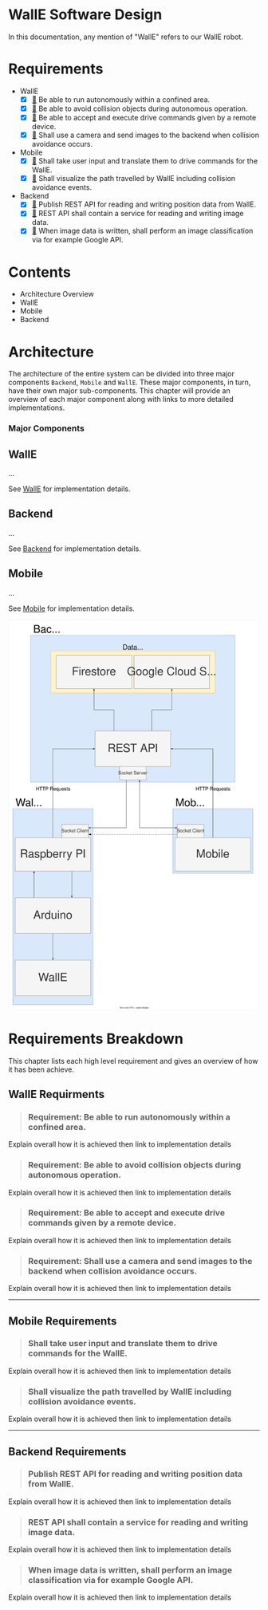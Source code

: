 # WallE Software Design
In this documentation, any mention of "WallE" refers to our WallE robot.

# Requirements
* WallE
  - [x] [🔗](#requirement-be-able-to-run-autonomously-within-a-confined-area) Be able to run autonomously within a confined area.
  - [x] [🔗](#requirement-be-able-to-avoid-collision-objects-during-autonomous-operation) Be able to avoid collision objects during autonomous operation.
  - [x] [🔗](#requirement-be-able-to-accept-and-execute-drive-commands-given-by-a-remote-device) Be able to accept and execute drive commands given by a remote device.
  - [x] [🔗](#requirement-shall-use-a-camera-and-send-images-to-the-backend-when-collision-avoidance-occurs) Shall use a camera and send images to the backend when collision avoidance occurs.
* Mobile
  - [x] [🔗](#shall-take-user-input-and-translate-them-to-drive-commands-for-the-walle) Shall take user input and translate them to drive commands for the WallE.
  - [x] [🔗](#shall-visualize-the-path-travelled-by-walle-including-collision-avoidance-events) Shall visualize the path travelled by WallE including collision avoidance events.
* Backend
  - [x] [🔗](#publish-rest-api-for-reading-and-writing-position-data-from-walle) Publish REST API for reading and writing position data from WallE.
  - [x] [🔗](#rest-api-shall-contain-a-service-for-reading-and-writing-image-data) REST API shall contain a service for reading and writing image data.
  - [x] [🔗](#when-image-data-is-written-shall-perform-an-image-classification-via-for-example-google-api) When image data is written, shall perform an image classification via for example Google API.

# Contents
* Architecture Overview
* WallE
* Mobile
* Backend

# Architecture
The architecture of the entire system can be divided into three major components `Backend`, `Mobile` and `WallE`. These major components, in turn, have their own major sub-components. This chapter will provide an overview of each major component along with links to more detailed implementations.

### Major Components
## WallE
...

See [WallE](wallE/index.md) for implementation details.

## Backend
...

See [Backend](backend/index.md) for implementation details.

## Mobile
...

See [Mobile](mobile/index.md) for implementation details.

![Architectural Overview](assets/architecture_overview.svg)

# Requirements Breakdown
This chapter lists each high level requirement and gives an overview of how it has been achieve. 

## WallE Requirments
> ### Requirement: Be able to run autonomously within a confined area.
Explain overall how it is achieved then link to implementation details

> ### Requirement: Be able to avoid collision objects during autonomous operation.
Explain overall how it is achieved then link to implementation details

> ### Requirement: Be able to accept and execute drive commands given by a remote device.
Explain overall how it is achieved then link to implementation details

> ### Requirement: Shall use a camera and send images to the backend when collision avoidance occurs.
Explain overall how it is achieved then link to implementation details

---

## Mobile Requirements
> ### Shall take user input and translate them to drive commands for the WallE.
Explain overall how it is achieved then link to implementation details

> ### Shall visualize the path travelled by WallE including collision avoidance events.
Explain overall how it is achieved then link to implementation details

---

## Backend Requirements
> ### Publish REST API for reading and writing position data from WallE.
Explain overall how it is achieved then link to implementation details


> ### REST API shall contain a service for reading and writing image data.
Explain overall how it is achieved then link to implementation details


> ### When image data is written, shall perform an image classification via for example Google API.
Explain overall how it is achieved then link to implementation details

